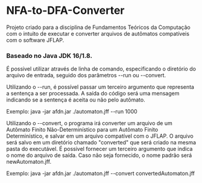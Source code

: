 # NFA-to-DFA-Converter

Projeto criado para a disciplina de Fundamentos Teóricos da Computação com o intuito de executar e converter arquivos de autômatos compatíveis com o software JFLAP.

### Baseado no Java JDK 16/1.8.

É possivel utilizar através de linha de comando, especificando o diretório do arquivo de entrada, seguido dos parâmetros --run ou --convert.

Utilizando o --run, é possível passar um terceiro argumento que representa a sentença a ser processada.
A saída do código será uma mensagem indicando se a sentença é aceita ou não pelo autômato.

Exemplo:
java -jar afdn.jar ./automaton.jff --run 1000

Utilizando o --convert, o programa irá converter um arquivo de um Autômato Finito Não-Determinístico para um Autômato Finito Determinístico,
e salvar em um arquivo compatível com o JFLAP. O arquivo será salvo em um diretório chamado "converted" que será criado na mesma pasta do executável. É possivel fornecer um terceiro argumento que indica o nome do arquivo de saída. Caso não seja fornecido,
o nome padrão será newAutomaton.jff.

Exemplo:
java -jar afdn.jar ./automaton.jff --convert convertedAutomaton.jff
